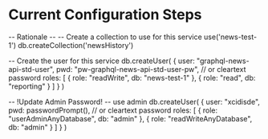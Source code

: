 # Current Configuration Steps
-- Rationale -- 
-- Create a collection to use for this service
use('news-test-1')
db.createCollection('newsHistory')

-- Create the user for this service
db.createUser(
  {
    user: "graphql-news-api-std-user",
    pwd:  "pw-graphql-news-api-std-user-pw",   // or cleartext password
    roles: [ { role: "readWrite", db: "news-test-1" },
             { role: "read", db: "reporting" } ]
  }
)

-- !Update Admin Password! --
 use admin
 db.createUser(
   {
     user: "xcidisde",
     pwd: passwordPrompt(), // or cleartext password
     roles: [ 
       { role: "userAdminAnyDatabase", db: "admin" },
       { role: "readWriteAnyDatabase", db: "admin" } 
     ]
   }
 )
